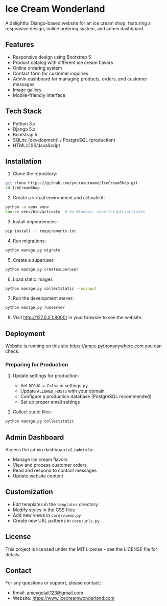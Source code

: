 # Ice Cream Wonderland

A delightful Django-based website for an ice cream shop, featuring a responsive design, online ordering system, and admin dashboard.

## Features

- Responsive design using Bootstrap 5
- Product catalog with different ice cream flavors
- Online ordering system
- Contact form for customer inquiries
- Admin dashboard for managing products, orders, and customer messages
- Image gallery
- Mobile-friendly interface

## Tech Stack

- Python 3.x
- Django 5.x
- Bootstrap 5
- SQLite (development) / PostgreSQL (production)
- HTML/CSS/JavaScript

## Installation

1. Clone the repository:
```bash
git clone https://github.com/yourusername/IceCreamShop.git
cd IceCreamShop
```

2. Create a virtual environment and activate it:
```bash
python -m venv venv
source venv/bin/activate  # On Windows: venv\Scripts\activate
```

3. Install dependencies:
```bash
pip install -r requirements.txt
```

4. Run migrations:
```bash
python manage.py migrate
```

5. Create a superuser:
```bash
python manage.py createsuperuser
```

6. Load static images
```bash
python manage.py collectstatic --noinput
```

7. Run the development server:
```bash
python manage.py runserver
```

8. Visit http://127.0.0.1:8000/ in your browser to see the website.

## Deployment

Website is running on this site https://amee.pythonanywhere.com you can check.

### Preparing for Production

1. Update settings for production:
   - Set `DEBUG = False` in settings.py
   - Update `ALLOWED_HOSTS` with your domain
   - Configure a production database (PostgreSQL recommended)
   - Set up proper email settings

2. Collect static files:
```bash
python manage.py collectstatic
```

## Admin Dashboard

Access the admin dashboard at `/admin` to:
- Manage ice cream flavors
- View and process customer orders
- Read and respond to contact messages
- Update website content

## Customization

- Edit templates in the `templates` directory
- Modify styles in the CSS files
- Add new views in `core/views.py`
- Create new URL patterns in `core/urls.py`

## License

This project is licensed under the MIT License - see the LICENSE file for details.

## Contact

For any questions or support, please contact:
- Email: ameygolait123@gmail.com
- Website: https://www.icecreamwonderland.com
